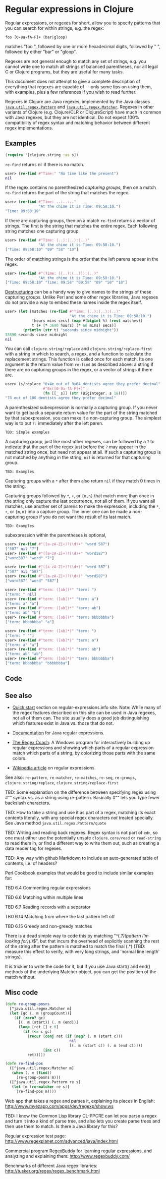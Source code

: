 # Regular expressions in Clojure

Regular expressions, or regexes for short, allow you to specify
patterns that you can search for within strings, e.g. the regex:

    foo [0-9a-fA-F]+ (bar|gloop)

matches "foo ", followed by one or more hexadecimal digits, followed
by " ", followed by either "bar" or "gloop".

Regexes are not general enough to match any set of strings, e.g. you
cannot write one to match all strings of balanced parentheses, nor all
legal C or Clojure programs, but they are useful for many tasks.

This document does not attempt to give a complete description of
everything that regexes are capable of -- only some tips on using
them, with examples, plus a few references if you wish to read
further.

Regexes in Clojure are Java regexes, implemented by the Java classes
[`java.util.regex.Pattern`][Java-Pattern] and
[`java.util.regex.Matcher`][Java-Matcher].  Regexes in other variants
of Clojure (e.g. Clojure/CLR or ClojureScript) have much in common
with Java regexes, but they are not identical.  Do not expect 100%
compatibility of regex syntax and matching behavior between different
regex implementations.

[Java-Pattern]: http://docs.oracle.com/javase/6/docs/api/java/util/regex/Pattern.html
[Java-Matcher]: http://docs.oracle.com/javase/6/docs/api/java/util/regex/Matcher.html


## Examples

```clojure
(require '[clojure.string :as s])
```

`re-find` returns nil if there is no match.

```clojure
user> (re-find #"Time:" "No time like the present")
nil
```

If the regex contains no parenthesized _capturing groups_, then on a
match `re-find` returns the part of the string that matches the regex.

```clojure
user> (re-find #"Time: ..:..:.."
               "At the chime it is Time: 09:58:10.")
"Time: 09:58:10"
```

If there are capturing groups, then on a match `re-find` returns a
vector of strings.  The first is the string that matches the entire
regex.  Each following string matches one capturing group.

```clojure
user> (re-find #"Time: (..):(..):(..)"
               "At the chime it is Time: 09:58:10.")
["Time: 09:58:10" "09" "58" "10"]
```

The order of matching strings is the order that the left parens appear
in the regex.

```clojure
user> (re-find #"(Time: ((..):(..))):(..)"
               "At the chime it is Time: 09:58:10.")
["Time: 09:58:10" "Time: 09:58" "09:58" "09" "58" "10"]
```

[Destructuring][destructuring] can be a handy way to give names to the
strings of these capturing groups.  Unlike Perl and some other regex
libraries, Java regexes do not provide a way to embed these names
inside the regex itself.

[destructuring]: http://clojure.org/special_forms#binding-forms

```clojure
user> (let [matches (re-find #"Time: (..):(..):(..)"
                             "At the chime it is Time: 09:58:10.")
            [hours mins secs] (map #(bigint %) (rest matches))
            t (+ (* 3600 hours) (* 60 mins) secs)]
        (println (str t) "seconds since midnight"))
35890 seconds since midnight
nil
```

You can call `clojure.string/replace` and
`clojure.string/replace-first` with a string in which to search, a
regex, and a function to calculate the replacement strings.  This
function is called once for each match.  Its one argument is the
return value from `re-find` as described above: a string if there are
no capturing groups in the regex, or a vector of strings if there are.

```clojure
user> (s/replace "0x4e out of 0x64 dentists agree they prefer decimal"
                 #"0x([0-9a-fA-F]+)"
                 (fn [[_ s]] (str (BigInteger. s 16))))
"78 out of 100 dentists agree they prefer decimal"
```

A parenthesized subexpression is normally a capturing group.  If you
never want to get back a separate return value for the part of the
string matched by that subexpression, you can make it a non-capturing
group.  The simplest way is to put `?:` immediately after the left
paren.

    TBD: Simple examples

A capturing group, just like most other regexes, can be followed by a
`?` to indicate that the part of the regex just before the `?` may
appear in the matched string once, but need not appear at all.  If
such a capturing group is not matched by anything in the string, `nil`
is returned for that capturing group.

    TBD: Examples

Capturing groups with a `*` after them also return `nil` if they match
0 times in the string.

Capturing groups followed by `*`, `+`, or `{m,n}` that match more than
once in the string only capture the last occurrence, not all of them.
If you want all matches, use another set of parens to make the
expression, including the `*`, `+`, or `{m,n}` into a capture group.
The inner one can be made a non-capturing group if you do not want the
result of its last match.

    TBD: Examples

subexpression within the parentheses is optional,

```clojure
user> (re-find #"([a-zA-Z]+)?(\d)+" "word 587")
["587" nil "7"]
user> (re-find #"([a-zA-Z]+)?(\d)+" "word587")
["word587" "word" "7"]

user> (re-find #"([a-zA-Z]+)?(\d+)" "word 587")
["587" nil "587"]
user> (re-find #"([a-zA-Z]+)?(\d+)" "word587")
["word587" "word" "587"]

user> (re-find #"term: ([ab])*" "term: ")
["term: " nil]
user> (re-find #"term: ([ab])*" "term: a")
["term: a" "a"]
user> (re-find #"term: ([ab])*" "term: ab")
["term: ab" "b"]
user> (re-find #"term: ([ab])*" "term: bbbbbbba")
["term: bbbbbbba" "a"]

user> (re-find #"term: ([ab]*)" "term: ")
["term: " ""]
user> (re-find #"term: ([ab]*)" "term: a")
["term: a" "a"]
user> (re-find #"term: ([ab]*)" "term: ab")
["term: ab" "ab"]
user> (re-find #"term: ([ab]*)" "term: bbbbbbba")
["term: bbbbbbba" "bbbbbbba"]
```


## Code


## See also

+ [Quick start][regex-quickstart] section on regular-expressions.info
site.  Note: While many of the regex features described on this site
can be used in Java regexes, not all of them can.  The site usually
does a good job distinguishing which features exist in Java vs. those
that do not.

+ [Documentation][Java-Pattern] for Java regular expressions.

+ [The Regex Coach][regex-coach]: A Windows program for interactively
building up regular expressions and showing which parts of a regular
expression match which parts of a string, by colorizing those parts
with the same colors.

+ [Wikipedia article][Wikipedia-regex] on regular expressions.

[regex-quickstart]: http://www.regular-expressions.info/quickstart.html
[regex-coach]: http://www.weitz.de/regex-coach/
[Wikipedia-regex]: http://en.wikipedia.org/wiki/Regular_expression

See also: `re-pattern`, `re-matcher`, `re-matches`, `re-seq`,
`re-groups`, `clojure.string/replace`, `clojure.string/replace-first`


TBD: Some explanation on the difference between specifying regex
using #"" syntax vs. as a string using re-pattern.  Basically #"" lets
you type fewer backslash characters.


TBD: How to take a string and use it as part of a regex, matching its
exact contents literally, with any special regex characters _not_
treated specially.  See Java method `java.util.regex.Pattern/quote`


TBD: Writing and reading back regexes.  Regex syntax is not part of
`edn`, so one must either use the potentially unsafe
`clojure.core/read` or `read-string` to read them in, or find a
different way to write them out, such as creating a data reader tag
for regexes.


TBD: Any way with github Markdown to include an auto-generated table
of contents, i.e. of headers?

Perl Cookbook examples that would be good to include similar examples
for:

TBD 6.4 Commenting regular expressions

TBD 6.6 Matching within multiple lines

TBD 6.7 Reading records with a separator

TBD 6.14 Matching from where the last pattern left off

TBD 6.15 Greedy and non-greedy matches

There is a dead simple way to code this by matching "^(.*?)(pattern
I'm looking for)(.*)$", but that incurs the overhead of explicitly
scanning the rest of the string after the pattern is matched to match
the final (.*) (TBD: measure this effect to verify, with very long
strings, and 'normal line length' strings).

It is trickier to write the code for it, but if you use Java start()
and end() methods of the underlying Matcher object, you can get the
position of the match without.



## Misc code

```clojure
(defn re-group-posns
  [^java.util.regex.Matcher m]
  (let [gc (. m (groupCount))]
    (if (zero? gc)
      [(. m (start)) (. m (end))]
      (loop [ret [] c 0]
        (if (<= c gc)
          (recur (conj ret (if (neg? (. m (start c)))
                             nil
                             [(. m (start c)) (. m (end c))]))
                 (inc c))
          ret)))))

(defn re-find-pos
  ([^java.util.regex.Matcher m]
   (when (. m (find))
     (re-group-posns m)))
  ([^java.util.regex.Pattern re s]
   (let [m (re-matcher re s)]
     (re-find-pos m))))
```

Web app that takes a regex and parses it, explaining its pieces in
English: http://www.myezapp.com/apps/dev/regexp/show.ws

TBD: I know the Common Lisp library CL-PPCRE can let you parse a regex
and turn it into a kind of parse tree, and also lets you create parse
trees and then use them to match.  Is there a Java library for this?

Regular expression test page:
http://www.regexplanet.com/advanced/java/index.html

Commercial program RegexBuddy for learning regular expressions, and
analyzing and explaining them: http://www.regexbuddy.com/

Benchmarks of different Java regex libraries:
http://tusker.org/regex/regex_benchmark.html

